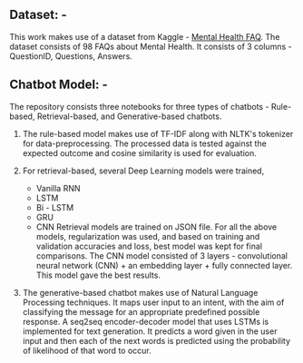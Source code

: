 ## Dataset: -

This work makes use of a dataset from Kaggle - [Mental Health FAQ](https://www.kaggle.com/narendrageek/mental-health-faq-for-chatbot). The dataset consists of 98 FAQs about Mental Health. It consists of 3 columns - QuestionID, Questions, Answers. 

## Chatbot Model: -
The repository consists three notebooks for three types of chatbots - Rule-based, Retrieval-based, and Generative-based chatbots. 

1. The rule-based model makes use of TF-IDF along with NLTK's tokenizer for data-preprocessing. The processed data is tested against the expected outcome and cosine similarity is used for evaluation. 
2. For retrieval-based, several Deep Learning models were trained, 
   - Vanilla RNN
   - LSTM
   - Bi - LSTM 
   - GRU 
   - CNN
Retrieval models are trained on JSON file. For all the above models, regularization was used, and based on training and validation accuracies and loss, best model was kept for final comparisons. The CNN model consisted of 3 layers - convolutional neural network (CNN) + an embedding layer + fully connected layer. This model gave the best results. 

3. The generative-based chatbot makes use of Natural Language Processing techniques. It maps user input to an intent, with the aim of classifying the message for an appropriate predefined possible response.
A seq2seq encoder-decoder model that uses LSTMs is implemented for text generation. It predicts a word given in the user input and then each of the next words is predicted using the probability of likelihood of that word to occur. 
  













